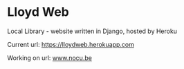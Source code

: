 # Lloyd Web

Local Library - website written in Django, hosted by Heroku

Current url: https://lloydweb.herokuapp.com

Working on url: www.nocu.be

